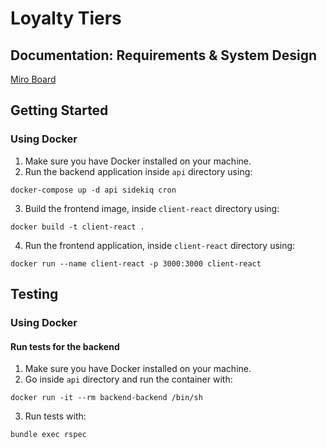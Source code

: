 # Loyalty Tiers

## Documentation: Requirements & System Design

[Miro Board](https://miro.com/app/board/uXjVNe9FqYw=/?share_link_id=553528671218)

## Getting Started

### Using Docker

1. Make sure you have Docker installed on your machine.
2. Run the backend application inside `api` directory using:

```
docker-compose up -d api sidekiq cron
```

3. Build the frontend image, inside `client-react` directory using:

```
docker build -t client-react .
```

4. Run the frontend application, inside `client-react` directory using:

```
docker run --name client-react -p 3000:3000 client-react
```

## Testing

### Using Docker

#### Run tests for the backend

1. Make sure you have Docker installed on your machine.
2. Go inside `api` directory and run the container with:

```
docker run -it --rm backend-backend /bin/sh
```

3. Run tests with:

```
bundle exec rspec
```
